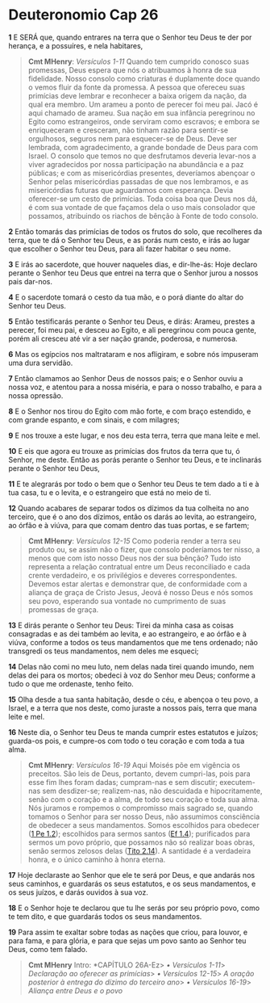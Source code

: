 # Deuteronomio Cap 26

**1** 	E SERÁ que, quando entrares na terra que o Senhor teu Deus te der por herança, e a possuíres, e nela habitares,

> **Cmt MHenry**: *Versículos 1-11* Quando tem cumprido conosco suas promessas, Deus espera que nós o atribuamos à honra de sua fidelidade. Nosso consolo como criaturas é duplamente doce quando o vemos fluir da fonte da promessa. A pessoa que ofereceu suas primícias deve lembrar e reconhecer a baixa origem da nação, da qual era membro. Um arameu a ponto de perecer foi meu pai. Jacó é aqui chamado de arameu. Sua nação em sua infância peregrinou no Egito como estrangeiros, onde serviram como escravos; e embora se enriqueceram e cresceram, não tinham razão para sentir-se orgulhosos, seguros nem para esquecer-se de Deus. Deve ser lembrada, com agradecimento, a grande bondade de Deus para com Israel. O consolo que temos no que desfrutamos deveria levar-nos a viver agradecidos por nossa participação na abundância e a paz públicas; e com as misericórdias presentes, deveríamos abençoar o Senhor pelas misericórdias passadas de que nos lembramos, e as misericórdias futuras que aguardamos com esperança. Devia oferecer-se um cesto de primícias. Toda coisa boa que Deus nos dá, é com sua vontade de que façamos dela o uso mais consolador que possamos, atribuindo os riachos de bênção à Fonte de todo consolo.

**2** 	Então tomarás das primícias de todos os frutos do solo, que recolheres da terra, que te dá o Senhor teu Deus, e as porás num cesto, e irás ao lugar que escolher o Senhor teu Deus, para ali fazer habitar o seu nome.

**3** 	E irás ao sacerdote, que houver naqueles dias, e dir-lhe-ás: Hoje declaro perante o Senhor teu Deus que entrei na terra que o Senhor jurou a nossos pais dar-nos.

**4** 	E o sacerdote tomará o cesto da tua mão, e o porá diante do altar do Senhor teu Deus.

**5** 	Então testificarás perante o Senhor teu Deus, e dirás: Arameu, prestes a perecer, foi meu pai, e desceu ao Egito, e ali peregrinou com pouca gente, porém ali cresceu até vir a ser nação grande, poderosa, e numerosa.

**6** 	Mas os egípcios nos maltrataram e nos afligiram, e sobre nós impuseram uma dura servidão.

**7** 	Então clamamos ao Senhor Deus de nossos pais; e o Senhor ouviu a nossa voz, e atentou para a nossa miséria, e para o nosso trabalho, e para a nossa opressão.

**8** 	E o Senhor nos tirou do Egito com mão forte, e com braço estendido, e com grande espanto, e com sinais, e com milagres;

**9** 	E nos trouxe a este lugar, e nos deu esta terra, terra que mana leite e mel.

**10** 	E eis que agora eu trouxe as primícias dos frutos da terra que tu, ó Senhor, me deste. Então as porás perante o Senhor teu Deus, e te inclinarás perante o Senhor teu Deus,

**11** 	E te alegrarás por todo o bem que o Senhor teu Deus te tem dado a ti e à tua casa, tu e o levita, e o estrangeiro que está no meio de ti.

**12** 	Quando acabares de separar todos os dízimos da tua colheita no ano terceiro, que é o ano dos dízimos, então os darás ao levita, ao estrangeiro, ao órfão e à viúva, para que comam dentro das tuas portas, e se fartem;

> **Cmt MHenry**: *Versículos 12-15* Como poderia render a terra seu produto ou, se assim não o fizer, que consolo poderíamos ter nisso, a menos que com isto nosso Deus nos der sua bênção? Tudo isto representa a relação contratual entre um Deus reconciliado e cada crente verdadeiro, e os privilégios e deveres correspondentes. Devemos estar alertas e demonstrar que, de conformidade com a aliança de graça de Cristo Jesus, Jeová é nosso Deus e nós somos seu povo, esperando sua vontade no cumprimento de suas promessas de graça.

**13** 	E dirás perante o Senhor teu Deus: Tirei da minha casa as coisas consagradas e as dei também ao levita, e ao estrangeiro, e ao órfão e à viúva, conforme a todos os teus mandamentos que me tens ordenado; não transgredi os teus mandamentos, nem deles me esqueci;

**14** 	Delas não comi no meu luto, nem delas nada tirei quando imundo, nem delas dei para os mortos; obedeci à voz do Senhor meu Deus; conforme a tudo o que me ordenaste, tenho feito.

**15** 	Olha desde a tua santa habitação, desde o céu, e abençoa o teu povo, a Israel, e a terra que nos deste, como juraste a nossos pais, terra que mana leite e mel.

**16** 	Neste dia, o Senhor teu Deus te manda cumprir estes estatutos e juízos; guarda-os pois, e cumpre-os com todo o teu coração e com toda a tua alma.

> **Cmt MHenry**: *Versículos 16-19* Aqui Moisés põe em vigência os preceitos. São leis de Deus, portanto, devem cumpri-las, pois para esse fim lhes foram dadas; cumpram-nas e sem discutir; executem-nas sem desdizer-se; realizem-nas, não descuidada e hipocritamente, senão com o coração e a alma, de todo seu coração e toda sua alma. Nós juramos e rompemos o compromisso mais sagrado se, quando tomamos o Senhor para ser nosso Deus, não assumimos consciência de obedecer a seus mandamentos. Somos escolhidos para obedecer ([1 Pe 1.2](../60N-1Pe/01.md#2)); escolhidos para sermos santos ([Ef 1.4](../49N-Ef/01.md#4)); purificados para sermos um povo próprio, que possamos não só realizar boas obras, senão sermos zelosos delas ([Tito 2.14](../56N-Tt/02.md#14)). A santidade é a verdadeira honra, e o único caminho à honra eterna.

**17** 	Hoje declaraste ao Senhor que ele te será por Deus, e que andarás nos seus caminhos, e guardarás os seus estatutos, e os seus mandamentos, e os seus juízos, e darás ouvidos à sua voz.

**18** 	E o Senhor hoje te declarou que tu lhe serás por seu próprio povo, como te tem dito, e que guardarás todos os seus mandamentos.

**19** 	Para assim te exaltar sobre todas as nações que criou, para louvor, e para fama, e para glória, e para que sejas um povo santo ao Senhor teu Deus, como tem falado.


> **Cmt MHenry** Intro: *CAPÍTULO 26A-Ez> *• Versículos 1-11*> *Declaração ao oferecer as primícias*> *• Versículos 12-15*> *A oração posterior à entrega do dízimo do terceiro ano*> *• Versículos 16-19*> *Aliança entre Deus e o povo*